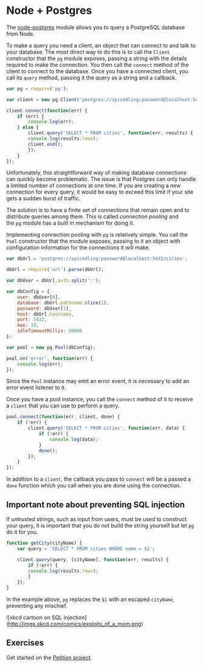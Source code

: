 # Node + Postgres

The <a href="https://github.com/brianc/node-postgres">node-postgres</a> module allows you to query a PostgreSQL database from Node. 

To make a query you need a client, an object that can connect to and talk to your database. The most direct way to do this is to call the `Client` constructor that the `pg` module exposes, passing a string with the details required to make the connection. You then call the `connect` method of the client to connect to the database. Once you have a connected client, you call its `query` method, passing it the query as a string and a callback.

```js
var pg = require('pg');

var client = new pg.Client('postgres://spicedling:password@localhost:5432/cities');

client.connect(function(err) {
    if (err) {
        console.log(err);
    } else {
        client.query('SELECT * FROM cities', function(err, results) {
	    console.log(results.rows);
	    client.end();
        });
    }
});
```

Unfortunately, this straightforward way of making database connections can quickly become problematic. The issue is that Postgres can only handle a limited number of connections at one time. If you are creating a new connection for every query, it would be easy to exceed this limit if your site gets a sudden burst of traffic.

The solution is to have a finite set of connections that remain open and to distribute queries among them. This is called *connection pooling* and the `pg` module has a built in mechanism for doing it.

Implementing connection pooling with `pg` is relatively simple. You call the `Pool` constructor that the module exposes, passing to it an object with configuration information for the connections it will make.

```js
var dbUrl = 'postgres://spicedling:password@localhost:5432/cities';

dbUrl = require('url').parse(dbUrl);

var dbUser = dbUrl.auth.split(':');

var dbConfig = {
    user: dbUser[0],
    database: dbUrl.pathname.slice(1),
    password: dbUser[1],
    host: dbUrl.hostname,
    port: 5432,
    max: 10,
    idleTimeoutMillis: 30000
};

var pool = new pg.Pool(dbConfig);

pool.on('error', function(err) {
    console.log(err);
});

```

Since the `Pool` instance may emit an error event, it is necessary to add an error event listener to it.

Once you have a pool instance, you call the `connect` method of it to receive a `client` that you can use to perform a query.

```js
pool.connect(function(err, client, done) {
    if (!err) {
        client.query('SELECT * FROM cities', function(err, data) {
            if (!err) {
                console.log(data);
            }
            done();
        });
    }
});
```

In addition to a `client`, the callback you pass to `connect` will be a passed a `done` function which you call when you are done using the connection.

## Important note about preventing SQL injection

If untrusted strings, such as input from users, must be used to construct your query, it is important that you do not build the string yourself but let `pg` do it for you.

```js
function getCity(cityName) {
    var query = 'SELECT * FROM cities WHERE name = $1';

    client.query(query, [cityName], function(err, results) {
        if (!err) {
	    console.log(results.rows);
        }
    });
}
```

In the example above, `pg` replaces the `$1` with an escaped `cityName`, preventing any mischief.

![xkcd cartoon on SQL injection] (http://imgs.xkcd.com/comics/exploits_of_a_mom.png)

## Exercises

Get started on the <a href="../wk7_petition">Petition project</a>.
